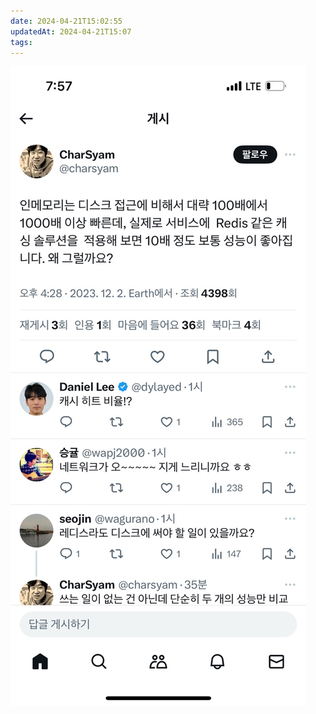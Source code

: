 ```yaml
---
date: 2024-04-21T15:02:55
updatedAt: 2024-04-21T15:07
tags: 
---
```

![Pasted image 20231207232236](real-resource-image/Pasted%20image%2020231207232236.png)